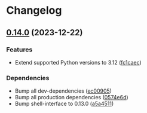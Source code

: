 # Changelog

## [0.14.0](https://github.com/MaxG87/storage-device-managers/compare/v0.13.0...v0.14.0) (2023-12-22)


### Features

* Extend supported Python versions to 3.12 ([fc1caec](https://github.com/MaxG87/storage-device-managers/commit/fc1caecce945814e574ed33e6a6a64941546d5ce))


### Dependencies

* Bump all dev-dependencies ([ec00905](https://github.com/MaxG87/storage-device-managers/commit/ec00905f2cf326a69129bd7ab38b8b3c2425ea26))
* Bump all production dependencies ([0574e6d](https://github.com/MaxG87/storage-device-managers/commit/0574e6d698b71ae994627c79aceb91b1de794b3a))
* Bump shell-interface to 0.13.0 ([a5a4511](https://github.com/MaxG87/storage-device-managers/commit/a5a451179c08fc270fed58850a1198c66feb38e1))
